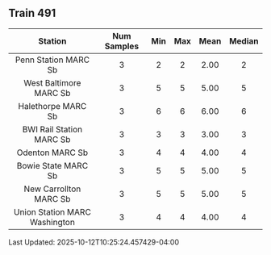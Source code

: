 ## Train 491

| Station | Num Samples | Min | Max | Mean | Median |
| :-----: | :---------: | :-: | :-: | :--: | :----: |
| Penn Station MARC Sb | 3 | 2 | 2 | 2.00 | 2 |
| West Baltimore MARC Sb | 3 | 5 | 5 | 5.00 | 5 |
| Halethorpe MARC Sb | 3 | 6 | 6 | 6.00 | 6 |
| BWI Rail Station MARC Sb | 3 | 3 | 3 | 3.00 | 3 |
| Odenton MARC Sb | 3 | 4 | 4 | 4.00 | 4 |
| Bowie State MARC Sb | 3 | 5 | 5 | 5.00 | 5 |
| New Carrollton MARC Sb | 3 | 5 | 5 | 5.00 | 5 |
| Union Station MARC Washington | 3 | 4 | 4 | 4.00 | 4 |


Last Updated: 2025-10-12T10:25:24.457429-04:00